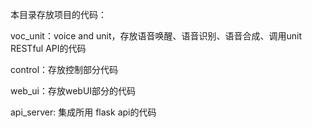 本目录存放项目的代码：

voc_unit：voice and unit，存放语音唤醒、语音识别、语音合成、调用unit RESTful API的代码

control：存放控制部分代码

web_ui：存放webUI部分的代码

api_server: 集成所用 flask api的代码

